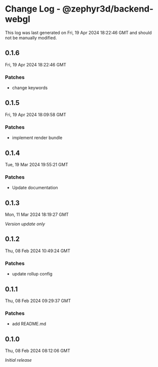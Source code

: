 # Change Log - @zephyr3d/backend-webgl

This log was last generated on Fri, 19 Apr 2024 18:22:46 GMT and should not be manually modified.

## 0.1.6
Fri, 19 Apr 2024 18:22:46 GMT

### Patches

- change keywords

## 0.1.5
Fri, 19 Apr 2024 18:09:58 GMT

### Patches

- implement render bundle

## 0.1.4
Tue, 19 Mar 2024 19:55:21 GMT

### Patches

- Update documentation

## 0.1.3
Mon, 11 Mar 2024 18:19:27 GMT

_Version update only_

## 0.1.2
Thu, 08 Feb 2024 10:49:24 GMT

### Patches

- update rollup config

## 0.1.1
Thu, 08 Feb 2024 09:29:37 GMT

### Patches

- add README.md

## 0.1.0
Thu, 08 Feb 2024 08:12:06 GMT

_Initial release_

